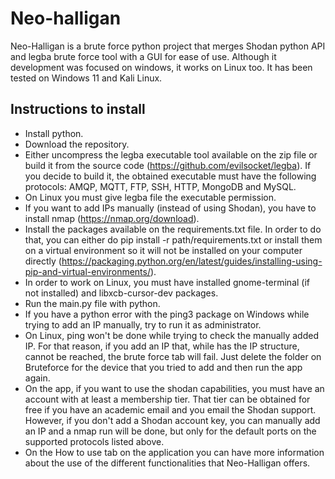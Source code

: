 # Neo-halligan
Neo-Halligan is a brute force python project that merges Shodan python API and legba brute force tool with a GUI for ease of use. Although it development was focused on windows, it works on Linux too. It has been tested on Windows 11 and Kali Linux.

## Instructions to install

- Install python.
- Download the repository.
- Either uncompress the legba executable tool available on the zip file or build it from the source code (https://github.com/evilsocket/legba). If you decide to build it, the obtained executable must have the following protocols: AMQP, MQTT, FTP, SSH, HTTP, MongoDB and MySQL.
- On Linux you must give legba file the executable permission.
- If you want to add IPs manually (instead of using Shodan), you have to install nmap (https://nmap.org/download). 
- Install the packages available on the requirements.txt file. In order to do that, you can either do pip install -r path/requirements.txt or install them on a virtual environment so it will not be installed on your computer directly (https://packaging.python.org/en/latest/guides/installing-using-pip-and-virtual-environments/).
- In order to work on Linux, you must have installed gnome-terminal (if not installed) and libxcb-cursor-dev packages.
- Run the main.py file with python.
- If you have a python error with the ping3 package on Windows while trying to add an IP manually, try to run it as administrator.
- On Linux, ping won't be done while trying to check the manually added IP. For that reason, if you add an IP that, while has the IP structure, cannot be reached, the brute force tab will fail. Just delete the folder on Bruteforce for the device that you tried to add and then run the app again.
- On the app, if you want to use the shodan capabilities, you must have an account with at least a membership tier. That tier can be obtained for free if you have an academic email and you email the Shodan support. However, if you don't add a Shodan account key, you can manually add an IP and a nmap run will be done, but only for the default ports on the supported protocols listed above.
- On the How to use tab on the application you can have more information about the use of the different functionalities that Neo-Halligan offers.
